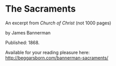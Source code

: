 # The Sacraments

An excerpt from *Church of Christ*
(not 1000 pages)

by James Bannerman

Published: 1868.

Available for your reading pleasure here:
http://beggarsborn.com/bannerman-sacraments/
